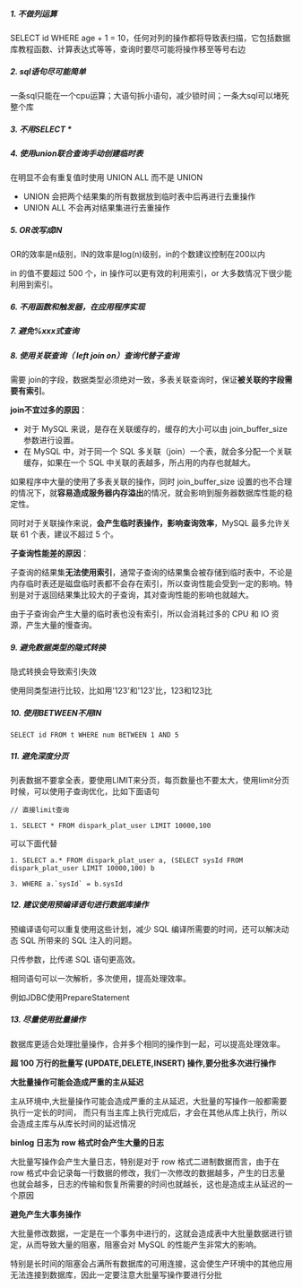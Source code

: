##### 1. 不做列运算

SELECT id WHERE age + 1 = 10，任何对列的操作都将导致表扫描，它包括数据库教程函数、计算表达式等等，查询时要尽可能将操作移至等号右边



##### 2. sql语句尽可能简单

一条sql只能在一个cpu运算；大语句拆小语句，减少锁时间；一条大sql可以堵死整个库



##### 3. 不用SELECT *



##### 4. 使用union联合查询手动创建临时表

在明显不会有重复值时使用 UNION ALL 而不是 UNION

- UNION 会把两个结果集的所有数据放到临时表中后再进行去重操作
- UNION ALL 不会再对结果集进行去重操作



##### 5. OR改写成IN

OR的效率是n级别，IN的效率是log(n)级别，in的个数建议控制在200以内

in 的值不要超过 500 个，in 操作可以更有效的利用索引，or 大多数情况下很少能利用到索引。



##### 6. 不用函数和触发器，在应用程序实现



##### 7. 避免%xxx式查询



##### 8. 使用关联查询（ left join on）查询代替子查询

需要 join的字段，数据类型必须绝对一致，多表关联查询时，保证**被关联的字段需要有索引**。



**join不宜过多的原因**：

- 对于 MySQL 来说，是存在关联缓存的，缓存的大小可以由 join_buffer_size 参数进行设置。
- 在 MySQL 中，对于同一个 SQL 多关联（join）一个表，就会多分配一个关联缓存，如果在一个 SQL 中关联的表越多，所占用的内存也就越大。



如果程序中大量的使用了多表关联的操作，同时 join_buffer_size 设置的也不合理的情况下，就**容易造成服务器内存溢出**的情况，就会影响到服务器数据库性能的稳定性。

同时对于关联操作来说，**会产生临时表操作，影响查询效率**，MySQL 最多允许关联 61 个表，建议不超过 5 个。



**子查询性能差的原因**：

子查询的结果集**无法使用索引**，通常子查询的结果集会被存储到临时表中，不论是内存临时表还是磁盘临时表都不会存在索引，所以查询性能会受到一定的影响。特别是对于返回结果集比较大的子查询，其对查询性能的影响也就越大。



由于子查询会产生大量的临时表也没有索引，所以会消耗过多的 CPU 和 IO 资源，产生大量的慢查询。



##### 9. 避免数据类型的隐式转换

隐式转换会导致索引失效

使用同类型进行比较，比如用'123'和'123'比，123和123比



##### 10. 使用BETWEEN不用IN

```
SELECT id FROM t WHERE num BETWEEN 1 AND 5
```



##### 11. 避免深度分页

列表数据不要拿全表，要使用LIMIT来分页，每页数量也不要太大，使用limit分页时候，可以使用子查询优化，比如下面语句

```
// 直接limit查询

1. SELECT * FROM dispark_plat_user LIMIT 10000,100 
```



可以下面代替

```
1. SELECT a.* FROM dispark_plat_user a, (SELECT sysId FROM dispark_plat_user LIMIT 10000,100) b 

3. WHERE a.`sysId` = b.sysId 
```



##### 12. 建议**使用预编译语句**进行数据库操作

预编译语句可以重复使用这些计划，减少 SQL 编译所需要的时间，还可以解决动态 SQL 所带来的 SQL 注入的问题。

只传参数，比传递 SQL 语句更高效。

相同语句可以一次解析，多次使用，提高处理效率。

例如JDBC使用PrepareStatement



##### 13. 尽量使用批量操作

数据库更适合处理批量操作，合并多个相同的操作到一起，可以提高处理效率。

**超 100 万行的批量写 (UPDATE,DELETE,INSERT) 操作,要分批多次进行操作**

**大批量操作可能会造成严重的主从延迟**

主从环境中,大批量操作可能会造成严重的主从延迟，大批量的写操作一般都需要执行一定长的时间， 而只有当主库上执行完成后，才会在其他从库上执行，所以会造成主库与从库长时间的延迟情况



**binlog 日志为 row 格式时会产生大量的日志**

大批量写操作会产生大量日志，特别是对于 row 格式二进制数据而言，由于在 row 格式中会记录每一行数据的修改，我们一次修改的数据越多，产生的日志量也就会越多，日志的传输和恢复所需要的时间也就越长，这也是造成主从延迟的一个原因



**避免产生大事务操作**

大批量修改数据，一定是在一个事务中进行的，这就会造成表中大批量数据进行锁定，从而导致大量的阻塞，阻塞会对 MySQL 的性能产生非常大的影响。



特别是长时间的阻塞会占满所有数据库的可用连接，这会使生产环境中的其他应用无法连接到数据库，因此一定要注意大批量写操作要进行分批